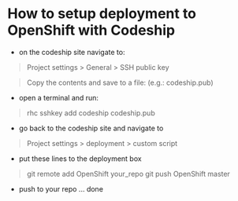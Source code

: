 # How to setup deployment to OpenShift with Codeship

- on the codeship site navigate to: 

>Project settings > General > SSH public key

 
> Copy the contents and save to a file: (e.g.: codeship.pub)

- open a terminal and run:

>rhc sshkey add codeship codeship.pub 

- go back to the codeship site and navigate to

>Project settings > deployment > custom script

- put these lines to the deployment box

>git remote add OpenShift your_repo
>git push OpenShift master

- push to your repo ... done
